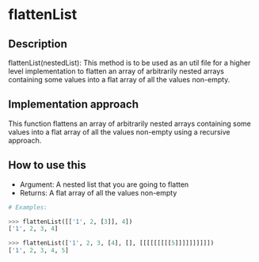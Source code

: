# flattenList

## Description

flattenList(nestedList): This method is to be used as an util file for a higher level implementation to flatten an array 
of arbitrarily nested arrays containing some values into a flat array of all the values non-empty.

## Implementation approach

This function flattens  an array of arbitrarily nested arrays containing some values into a flat array of all the values 
non-empty using a recursive approach.

## How to use this

- Argument: A nested list that you are going to flatten
- Returns: A flat array of all the values non-empty

```python
# Examples:

>>> flattenList([['1', 2, [3]], 4])
['1', 2, 3, 4]

>>> flattenList(['1', 2, 3, [4], [], [[[[[[[[[5]]]]]]]]]])
['1', 2, 3, 4, 5]
```